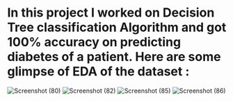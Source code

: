 # In this project I worked on Decision Tree classification Algorithm and got 100% accuracy on predicting diabetes of a patient. Here are some glimpse of EDA of the dataset :
![Screenshot (80)](https://github.com/SpandanBandhu/Diabetes-Prediction-ML-Project/assets/96427941/e8b64344-c240-46ee-9a89-462604b269e3)
![Screenshot (82)](https://github.com/SpandanBandhu/Diabetes-Prediction-ML-Project/assets/96427941/11d7e2a2-e0da-4ba2-9a6f-4fb5569ee784)
![Screenshot (85)](https://github.com/SpandanBandhu/Diabetes-Prediction-ML-Project/assets/96427941/61e5f59d-6700-47f5-a309-dc3dc661735b)
![Screenshot (86)](https://github.com/SpandanBandhu/Diabetes-Prediction-ML-Project/assets/96427941/53b65c37-533e-4314-b767-edb1e41688c1)
